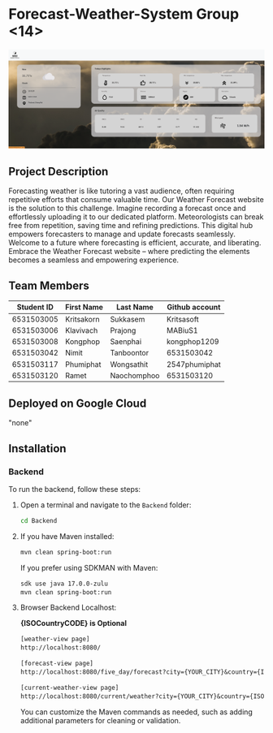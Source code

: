 # Forecast-Weather-System Group <14>

![alt text](Assets/cover.png)

## Project Description

Forecasting weather is like tutoring a vast audience, often requiring repetitive efforts that consume valuable time. Our Weather Forecast website is the solution to this challenge. Imagine recording a forecast once and effortlessly uploading it to our dedicated platform. Meteorologists can break free from repetition, saving time and refining predictions. This digital hub empowers forecasters to manage and update forecasts seamlessly. Welcome to a future where forecasting is efficient, accurate, and liberating. Embrace the Weather Forecast website – where predicting the elements becomes a seamless and empowering experience.

## Team Members

| Student ID   | First Name | Last Name     | Github account           | 
|--------------|------------|---------------|--------------------------|
| 6531503005   | Kritsakorn | Sukkasem      | Kritsasoft               |
| 6531503006   | Klavivach  | Prajong       | MABiuS1                  |
| 6531503008   | Kongphop   | Saenphai      | kongphop1209             |
| 6531503042   | Nimit      | Tanboontor    | 6531503042               |
| 6531503117   | Phumiphat  | Wongsathit    | 2547phumiphat            |
| 6531503120   | Ramet      | Naochomphoo   | 6531503120               |


## Deployed on Google Cloud
"none"

## Installation

### Backend

To run the backend, follow these steps:

1. Open a terminal and navigate to the `Backend` folder:
    ```bash
    cd Backend
    ```

2. If you have Maven installed:
    ```bash
    mvn clean spring-boot:run
    ```

   If you prefer using SDKMAN with Maven:
    ```bash
    sdk use java 17.0.0-zulu
    mvn clean spring-boot:run
    ```
3. Browser Backend Localhost:

   **{ISOCountryCODE} is Optional**
   
    ```JSP
    [weather-view page]
    http://localhost:8080/
    ```

     ```JSP
    [forecast-view page]
    http://localhost:8080/five_day/forecast?city={YOUR_CITY}&country={ISOCountryCODE}
    ```

     ```JSP
    [current-weather-view page]
    http://localhost:8080/current/weather?city={YOUR_CITY}&country={ISOCountryCODE}
    ```

    

   You can customize the Maven commands as needed, such as adding additional parameters for cleaning or validation.




